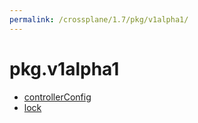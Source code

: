 ```yaml
---
permalink: /crossplane/1.7/pkg/v1alpha1/
---
```


# pkg.v1alpha1



* [controllerConfig](controllerConfig.md)
* [lock](lock.md)